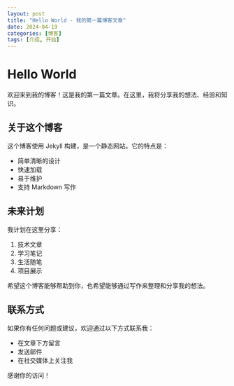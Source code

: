 ```yaml
---
layout: post
title: "Hello World - 我的第一篇博客文章"
date: 2024-04-19
categories: [博客]
tags: [介绍, 开始]
---
```


# Hello World

欢迎来到我的博客！这是我的第一篇文章。在这里，我将分享我的想法、经验和知识。

## 关于这个博客

这个博客使用 Jekyll 构建，是一个静态网站。它的特点是：

- 简单清晰的设计
- 快速加载
- 易于维护
- 支持 Markdown 写作

## 未来计划

我计划在这里分享：

1. 技术文章
2. 学习笔记
3. 生活随笔
4. 项目展示

希望这个博客能够帮助到你，也希望能够通过写作来整理和分享我的想法。

## 联系方式

如果你有任何问题或建议，欢迎通过以下方式联系我：

- 在文章下方留言
- 发送邮件
- 在社交媒体上关注我

感谢你的访问！ 